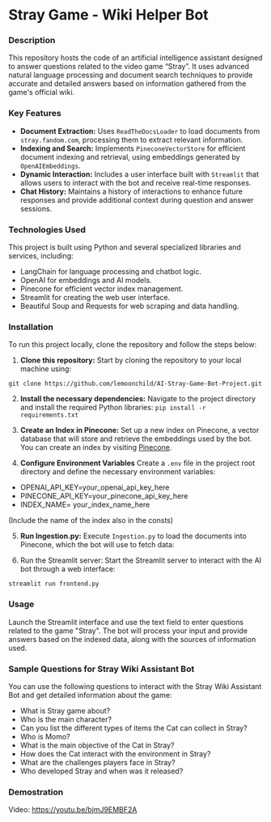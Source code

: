 # Stray Game - Wiki Helper Bot

### Description
This repository hosts the code of an artificial intelligence assistant designed to answer questions related to the video game “Stray”. It uses advanced natural language processing and document search techniques to provide accurate and detailed answers based on information gathered from the game's official wiki.

### Key Features
- **Document Extraction:** Uses `ReadTheDocsLoader` to load documents from `stray.fandom.com`, processing them to extract relevant information.
- **Indexing and Search:** Implements `PineconeVectorStore` for efficient document indexing and retrieval, using embeddings generated by `OpenAIEmbeddings`.
- **Dynamic Interaction:** Includes a user interface built with `Streamlit` that allows users to interact with the bot and receive real-time responses.
- **Chat History:** Maintains a history of interactions to enhance future responses and provide additional context during question and answer sessions.

### Technologies Used
This project is built using Python and several specialized libraries and services, including:

- LangChain for language processing and chatbot logic.
- OpenAI for embeddings and AI models.
- Pinecone for efficient vector index management.
- Streamlit for creating the web user interface.
- Beautiful Soup and Requests for web scraping and data handling.

### Installation
To run this project locally, clone the repository and follow the steps below:

1. **Clone this repository:**
Start by cloning the repository to your local machine using:

`git clone https://github.com/lemoonchild/AI-Stray-Game-Bot-Project.git`

2. **Install the necessary dependencies:**
Navigate to the project directory and install the required Python libraries:
`pip install -r requirements.txt`

3. **Create an Index in Pinecone:**
Set up a new index on Pinecone, a vector database that will store and retrieve the embeddings used by the bot. You can create an index by visiting [Pinecone](https://www.pinecone.io).

4. **Configure Environment Variables**
Create a `.env` file in the project root directory and define the necessary environment variables:
- OPENAI_API_KEY=your_openai_api_key_here
- PINECONE_API_KEY=your_pinecone_api_key_here
- INDEX_NAME= your_index_name_here

(Include the name of the index also in the consts)

5. **Run Ingestion.py:**
Execute `Ingestion.py` to load the documents into Pinecone, which the bot will use to fetch data:

6. Run the Streamlit server:
Start the Streamlit server to interact with the AI bot through a web interface:

`streamlit run frontend.py`

### Usage
Launch the Streamlit interface and use the text field to enter questions related to the game "Stray". The bot will process your input and provide answers based on the indexed data, along with the sources of information used.

### Sample Questions for Stray Wiki Assistant Bot
You can use the following questions to interact with the Stray Wiki Assistant Bot and get detailed information about the game:

- What is Stray game about? 
- Who is the main character? 
- Can you list the different types of items the Cat can collect in Stray?
- Who is Momo? 
- What is the main objective of the Cat in Stray?
- How does the Cat interact with the environment in Stray?
- What are the challenges players face in Stray?
- Who developed Stray and when was it released?

### Demostration

Video: https://youtu.be/bjmJ9EMBF2A 



